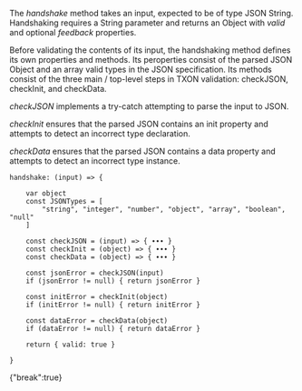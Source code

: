 The *handshake* method takes an input, expected to be of type JSON String. Handshaking requires a String parameter and returns an Object with *valid* and optional *feedback* properties.

Before validating the contents of its input, the handshaking method defines its own properties and methods. Its peroperties consist of the parsed JSON Object and an array valid types in the JSON specification. Its methods consist of the three main / top-level steps in TXON validation:  checkJSON, checkInit, and checkData.

*checkJSON* implements a try-catch attempting to parse the input to JSON.

*checkInit* ensures that the parsed JSON contains an init property and attempts to detect an incorrect type declaration.

*checkData* ensures that the parsed JSON contains a data property and attempts to detect an incorrect type instance.

```
handshake: (input) => {

    var object
    const JSONTypes = [
        "string", "integer", "number", "object", "array", "boolean", "null" 
    ]

    const checkJSON = (input) => { ∙∙∙ }
    const checkInit = (object) => { ∙∙∙ }
    const checkData = (object) => { ∙∙∙ }

    const jsonError = checkJSON(input)
    if (jsonError != null) { return jsonError }

    const initError = checkInit(object)
    if (initError != null) { return initError }

    const dataError = checkData(object)
    if (dataError != null) { return dataError }

    return { valid: true }

}
```

{"break":true}